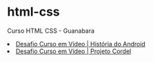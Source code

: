 # html-css
 Curso HTML CSS - Guanabara

<li><a href="https://renan-limas.github.io/html-css/modulo2/exercicios/desafios/d010/pacote-projeto-d010/" target="_blank">Desafio Curso em Vídeo | História do Android</a></li>

<li><a href="https://renan-limas.github.io/html-css/modulo3/exercicios/ex022/d12" target="_blank">Desafio Curso em Vídeo | Projeto Cordel</a></li>
